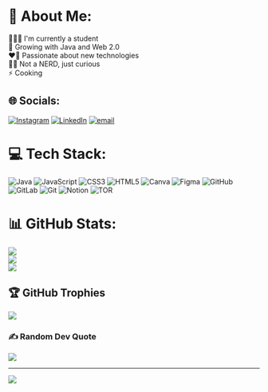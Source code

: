 # 💫 About Me:
🧑🏽‍🎓 I'm currently a student<br>🌱 Growing with Java and Web 2.0<br>❤️‍🔥 Passionate about new technologies<br>🙅🏽 Not a NERD, just curious<br>⚡ Cooking


## 🌐 Socials:
[![Instagram](https://img.shields.io/badge/Instagram-%23E4405F.svg?logo=Instagram&logoColor=white)](https://instagram.com/nyctosnap) [![LinkedIn](https://img.shields.io/badge/LinkedIn-%230077B5.svg?logo=linkedin&logoColor=white)](https://linkedin.com/in/akrgupta23) [![email](https://img.shields.io/badge/Email-D14836?logo=gmail&logoColor=white)](mailto:ayushkr2329@gmail.com) 

# 💻 Tech Stack:
![Java](https://img.shields.io/badge/java-%23ED8B00.svg?style=for-the-badge&logo=openjdk&logoColor=white) ![JavaScript](https://img.shields.io/badge/javascript-%23323330.svg?style=for-the-badge&logo=javascript&logoColor=%23F7DF1E) ![CSS3](https://img.shields.io/badge/css3-%231572B6.svg?style=for-the-badge&logo=css3&logoColor=white) ![HTML5](https://img.shields.io/badge/html5-%23E34F26.svg?style=for-the-badge&logo=html5&logoColor=white) ![Canva](https://img.shields.io/badge/Canva-%2300C4CC.svg?style=for-the-badge&logo=Canva&logoColor=white) ![Figma](https://img.shields.io/badge/figma-%23F24E1E.svg?style=for-the-badge&logo=figma&logoColor=white) ![GitHub](https://img.shields.io/badge/github-%23121011.svg?style=for-the-badge&logo=github&logoColor=white) ![GitLab](https://img.shields.io/badge/gitlab-%23181717.svg?style=for-the-badge&logo=gitlab&logoColor=white) ![Git](https://img.shields.io/badge/git-%23F05033.svg?style=for-the-badge&logo=git&logoColor=white) ![Notion](https://img.shields.io/badge/Notion-%23000000.svg?style=for-the-badge&logo=notion&logoColor=white) ![TOR](https://img.shields.io/badge/tor-%237E4798.svg?style=for-the-badge&logo=tor-project&logoColor=white)
# 📊 GitHub Stats:
![](https://github-readme-stats.vercel.app/api?username=akrgupta23&theme=dark&hide_border=false&include_all_commits=false&count_private=false)<br/>
![](https://github-readme-streak-stats.herokuapp.com/?user=akrgupta23&theme=dark&hide_border=false)<br/>
![](https://github-readme-stats.vercel.app/api/top-langs/?username=akrgupta23&theme=dark&hide_border=false&include_all_commits=false&count_private=false&layout=compact)

## 🏆 GitHub Trophies
![](https://github-profile-trophy.vercel.app/?username=akrgupta23&theme=radical&no-frame=false&no-bg=true&margin-w=4)

### ✍️ Random Dev Quote
![](https://quotes-github-readme.vercel.app/api?type=horizontal&theme=radical)

---
[![](https://visitcount.itsvg.in/api?id=akrgupta23&icon=0&color=0)](https://visitcount.itsvg.in)

<!-- Proudly created with GPRM ( https://gprm.itsvg.in ) -->
